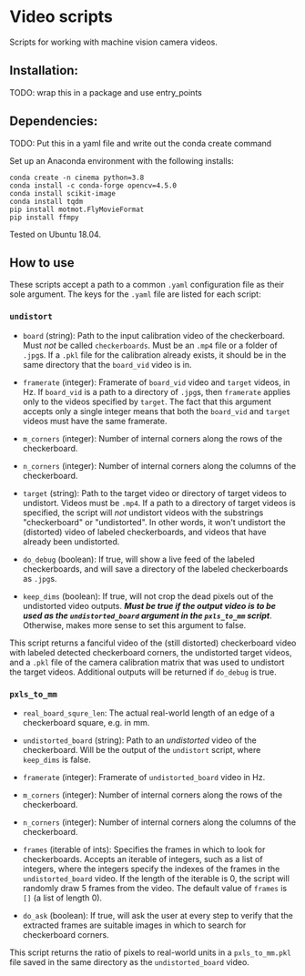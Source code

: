 # Video scripts
Scripts for working with machine vision camera videos. 

## Installation:

TODO: wrap this in a package and use entry_points

## Dependencies:
TODO: Put this in a yaml file and write out the conda create command

Set up an Anaconda environment with the following installs:

```
conda create -n cinema python=3.8
conda install -c conda-forge opencv=4.5.0
conda install scikit-image
conda install tqdm
pip install motmot.FlyMovieFormat
pip install ffmpy
```

Tested on Ubuntu 18.04. 

## How to use

These scripts accept a path to a common  `.yaml` configuration file as their sole argument. The keys for the `.yaml` file are listed for each script:

### `undistort`

- `board` (string): Path to the input calibration video of the checkerboard. Must _not_ be called `checkerboards`. Must be an `.mp4` file or a folder of `.jpg`s. If a `.pkl` file for the calibration already exists, it should be in the same directory that the `board_vid` video is in.
- `framerate` (integer): Framerate of `board_vid` video and `target` videos, in Hz. If `board_vid` is a path to a directory of `.jpg`s, then `framerate` applies only to the videos specified by `target`. The fact that this argument accepts only a single integer means that both the `board_vid` and `target` videos must have the same framerate. 
- `m_corners` (integer): Number of internal corners along the rows of the checkerboard.

- `n_corners` (integer): Number of internal corners along the columns of the checkerboard.
- `target` (string):  Path to the target video or directory of target videos to undistort. Videos must be `.mp4`. If a path to a directory of target videos is specified, the script will _not_ undistort videos with the substrings "checkerboard" or "undistorted". In other words, it won't undistort the (distorted) video of labeled checkerboards, and videos that have already been undistorted. 
- `do_debug` (boolean): If true, will show a live feed of the labeled checkerboards, and will save a directory of the labeled checkerboards as `.jpg`s.  
- `keep_dims` (boolean): If true, will not crop the dead pixels out of the undistorted video outputs. **_Must be true if the output video is to be used as the `undistorted_board` argument in the `pxls_to_mm` script_**. Otherwise, makes more sense to set this argument to false. 

This script returns a fanciful video of the (still distorted) checkerboard video with labeled detected checkerboard corners, the undistorted target videos, and a `.pkl` file of the camera calibration matrix that was used to undistort the target videos. Additional outputs will be returned if `do_debug` is true. 

### `pxls_to_mm`

- `real_board_squre_len`: The actual real-world length of an edge of a checkerboard square, e.g. in mm. 
- `undistorted_board` (string): Path to an _undistorted_ video of the checkerboard. Will be the output of the `undistort` script, where `keep_dims` is false. 

- `framerate` (integer): Framerate of `undistorted_board` video in Hz. 

- `m_corners` (integer): Number of internal corners along the rows of the checkerboard.

- `n_corners` (integer): Number of internal corners along the columns of the checkerboard.

- `frames` (iterable of ints): Specifies the frames in which to look for checkerboards. Accepts an iterable of integers, such as a list of integers, where the integers specify the indexes of the frames in the `undistorted_board` video. If the length of the iterable is 0, the script will randomly draw 5 frames from the video. The default value of `frames` is `[]` (a list of length 0). 

- `do_ask` (boolean): If true, will ask the user at every step to verify that the extracted frames are suitable images in which to search for checkerboard corners. 

This script returns the ratio of pixels to real-world units in a `pxls_to_mm.pkl` file saved in the same directory as the `undistorted_board` video. 